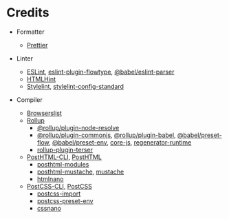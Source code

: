 # Credits

- Formatter
	- [Prettier](https://github.com/prettier/prettier/)

- Linter
	- [ESLint](https://github.com/eslint/eslint/), [eslint-plugin-flowtype](https://github.com/gajus/eslint-plugin-flowtype/), [@babel/eslint-parser](https://github.com/babel/babel/tree/main/eslint/babel-eslint-parser/)
	- [HTMLHint](https://github.com/HTMLHint/HTMLHint/)
	- [Stylelint](https://github.com/stylelint/stylelint/), [stylelint-config-standard](https://github.com/stylelint/stylelint-config-standard/)

- Compiler
	- [Browserslist](https://github.com/browserslist/browserslist/)
	- [Rollup](https://github.com/rollup/rollup/)
		- [@rollup/plugin-node-resolve](https://github.com/rollup/plugins/tree/master/packages/node-resolve/)
		- [@rollup/plugin-commonjs](https://github.com/rollup/plugins/tree/master/packages/commonjs/), [@rollup/plugin-babel](https://github.com/rollup/plugins/tree/master/packages/babel/), [@babel/preset-flow](https://github.com/babel/babel/tree/main/packages/babel-preset-flow/), [@babel/preset-env](https://github.com/babel/babel/tree/main/packages/babel-preset-env/), [core-js](https://github.com/zloirock/core-js/), [regenerator-runtime](https://github.com/facebook/regenerator/tree/main/packages/runtime/)
		- [rollup-plugin-terser](https://github.com/TrySound/rollup-plugin-terser/)
	- [PostHTML-CLI](https://github.com/posthtml/posthtml-cli/), [PostHTML](https://github.com/posthtml/posthtml/)
		- [posthtml-modules](https://github.com/posthtml/posthtml-modules/)
		- [posthtml-mustache](https://github.com/thedawu/posthtml-mustache/), [mustache](https://github.com/janl/mustache.js)
		- [htmlnano](https://github.com/posthtml/htmlnano/)
	- [PostCSS-CLI](https://github.com/postcss/postcss-cli/), [PostCSS](https://github.com/postcss/postcss/)
		- [postcss-import](https://github.com/postcss/postcss-import/)
		- [postcss-preset-env](https://github.com/csstools/postcss-plugins/tree/main/plugin-packs/postcss-preset-env/)
		- [cssnano](https://github.com/cssnano/cssnano/)
